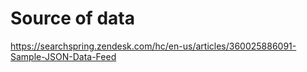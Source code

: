 # Source of data
https://searchspring.zendesk.com/hc/en-us/articles/360025886091-Sample-JSON-Data-Feed